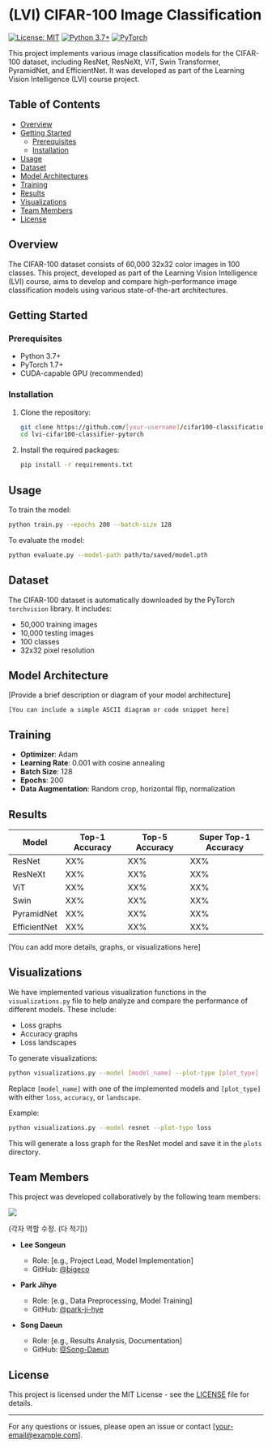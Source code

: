 # (LVI) CIFAR-100 Image Classification
[![License: MIT](https://img.shields.io/badge/License-MIT-yellow.svg)](https://opensource.org/licenses/MIT)
[![Python 3.7+](https://img.shields.io/badge/python-3.7+-blue.svg)](https://www.python.org/downloads/release/python-370/)
[![PyTorch](https://img.shields.io/badge/PyTorch-%23EE4C2C.svg?style=flat&logo=PyTorch&logoColor=white)](https://pytorch.org/)

This project implements various image classification models for 
the CIFAR-100 dataset, including ResNet, ResNeXt, ViT, 
Swin Transformer, PyramidNet, and EfficientNet. 
It was developed as part of the Learning Vision Intelligence (LVI) 
course project.


## Table of Contents

- [Overview](#overview)
- [Getting Started](#getting-started)
  - [Prerequisites](#prerequisites)
  - [Installation](#installation)
- [Usage](#usage)
- [Dataset](#dataset)
- [Model Architectures](#model-architectures)
- [Training](#training)
- [Results](#results)
- [Visualizations](#visualizations)
- [Team Members](#team-members)
- [License](#license)

## Overview

The CIFAR-100 dataset consists of 60,000 32x32 color images 
in 100 classes. This project, developed as part of the Learning 
Vision Intelligence (LVI) course, 
aims to develop and compare high-performance image classification 
models using various state-of-the-art architectures.

## Getting Started

### Prerequisites

- Python 3.7+
- PyTorch 1.7+
- CUDA-capable GPU (recommended)

### Installation

1. Clone the repository:
   ```sh
   git clone https://github.com/[your-username]/cifar100-classification.git
   cd lvi-cifar100-classifier-pytorch
   ```

2. Install the required packages:
   ```sh
   pip install -r requirements.txt
   ```

## Usage

To train the model:

```sh
python train.py --epochs 200 --batch-size 128
```

To evaluate the model:

```sh
python evaluate.py --model-path path/to/saved/model.pth
```

## Dataset

The CIFAR-100 dataset is automatically downloaded by the PyTorch `torchvision` library. It includes:
- 50,000 training images
- 10,000 testing images
- 100 classes
- 32x32 pixel resolution

## Model Architecture

[Provide a brief description or diagram of your model architecture]

```
[You can include a simple ASCII diagram or code snippet here]
```

## Training

- **Optimizer**: Adam
- **Learning Rate**: 0.001 with cosine annealing
- **Batch Size**: 128
- **Epochs**: 200
- **Data Augmentation**: Random crop, horizontal flip, normalization

## Results

| Model | Top-1 Accuracy | Top-5 Accuracy | Super Top-1 Accuracy |
|-------|----------------|----------------|----------------------|
| ResNet | XX% | XX% | XX% |
| ResNeXt | XX% | XX% | XX% |
| ViT | XX% | XX% | XX% |
| Swin | XX% | XX% | XX% |
| PyramidNet | XX% | XX% | XX% |
| EfficientNet | XX% | XX% | XX% |

[You can add more details, graphs, or visualizations here]

## Visualizations

We have implemented various visualization functions in the `visualizations.py` file to help analyze and compare the performance of different models. These include:

- Loss graphs
- Accuracy graphs
- Loss landscapes

To generate visualizations:

```sh
python visualizations.py --model [model_name] --plot-type [plot_type]
```

Replace `[model_name]` with one of the implemented models and `[plot_type]` with either `loss`, `accuracy`, or `landscape`.

Example:
```sh
python visualizations.py --model resnet --plot-type loss
```

This will generate a loss graph for the ResNet model and save it in the `plots` directory.


## Team Members

This project was developed collaboratively by the following team members:

<a href="https://github.com/bigeco/lvi-cifar100-classifier-pytorch/graphs/contributors">
  <img src="https://contrib.rocks/image?repo=bigeco/lvi-cifar100-classifier-pytorch" />
</a>

(각자 역할 수정. (다 적기))
- **Lee Songeun**
  - Role: [e.g., Project Lead, Model Implementation]
  - GitHub: [@bigeco](https://github.com/bigeco)

- **Park Jihye**
  - Role: [e.g., Data Preprocessing, Model Training]
  - GitHub: [@park-ji-hye](https://github.com/park-ji-hye)

- **Song Daeun**
  - Role: [e.g., Results Analysis, Documentation]
  - GitHub: [@Song-Daeun](https://github.com/Song-Daeun)


## License

This project is licensed under the MIT License - see the [LICENSE](LICENSE) file for details.

---

For any questions or issues, please open an issue or contact [your-email@example.com].